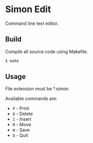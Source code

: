 # Simon Edit

Command line text editor.

## Build

Compile all source code using Makefile.

```bash
$ make
```

## Usage

File extension must be *.simon

Available commands are:

- `P` - Print
- `D` - Delete
- `I` - Insert
- `M` - Move
- `W` - Save
- `Q` - Quit
